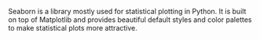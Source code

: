 

Seaborn is a library mostly used for statistical plotting in Python. It is built on top of Matplotlib and provides beautiful default styles and color palettes to make statistical plots more attractive.


